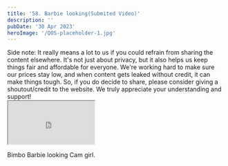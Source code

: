 ```yaml
---
title: '58. Barbie looking(Submited Video)'
description: ''
pubDate: '30 Apr 2023'
heroImage: '/QOS-placeholder-1.jpg'
---
```

<div class="video_paragraph_header"> Side note: It really means a lot to us if you could refrain from sharing the content elsewhere. It's not just about privacy, but it also helps us keep things fair and affordable for everyone. We're working hard to make sure our prices stay low, and when content gets leaked without credit, it can make things tough. So, if you do decide to share, please consider giving a shoutout/credit to the website. We truly appreciate your understanding and support!</div>

<iframe src="https://drive.google.com/file/d/1iTaD-XhfTCHrX4Y1QikCGzIgxuV8fTmV/preview" width="200" height="100" allow="autoplay" allowfullscreen="allowfullscreen"></iframe>

Bimbo Barbie looking Cam girl.
<br>
<br>
<!---<a class="read_more" href="https://drive.google.com/file/d/1iTaD-XhfTCHrX4Y1QikCGzIgxuV8fTmV/view?usp=sharing">Download</a>--->